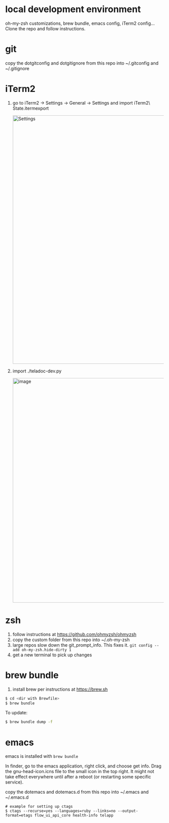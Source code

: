 # local development environment
oh-my-zsh customizations, brew bundle, emacs config, iTerm2 config... Clone the repo and follow instructions.

# git
copy the dotgitconfig and dotgitignore from this repo into ~/.gitconfig and ~/.gitignore

# iTerm2
1. go to iTerm2 -> Settings -> General -> Settings and import iTerm2\ State.itermexport
   
   <img width="787" alt="Settings" src="https://github.com/user-attachments/assets/ddd3e45d-b359-4947-bc49-a934af22dac2" />
3. import ./teladoc-dev.py


   <img width="711" alt="image" src="https://github.com/user-attachments/assets/37c4a226-5487-4a89-b1c8-10dba4b7e151" />


# zsh
1. follow instructions at https://github.com/ohmyzsh/ohmyzsh
2. copy the custom folder from this repo into ~/.oh-my-zsh
3. large repos slow down the git_prompt_info. This fixes it.
`git config --add oh-my-zsh.hide-dirty 1`
4. get a new terminal to pick up changes

# brew bundle
1. install brew per instructions at https://brew.sh
```zsh
$ cd <dir with Brewfile>
$ brew bundle
```
To update:
```zsh
$ brew bundle dump -f
```

# emacs
emacs is installed with `brew bundle`

In finder, go to the emacs application, right click, and choose get info. Drag the gnu-head-icon.icns file to the small icon in the top right.
It might not take effect everywhere until after a reboot (or restarting some specific service).

copy the dotemacs and dotemacs.d from this repo into ~/.emacs and ~/.emacs.d
```
# example for setting up ctags
$ ctags --recurse=yes --languages=ruby --links=no --output-format=etags flow_ui_api_core health-info telapp
```
